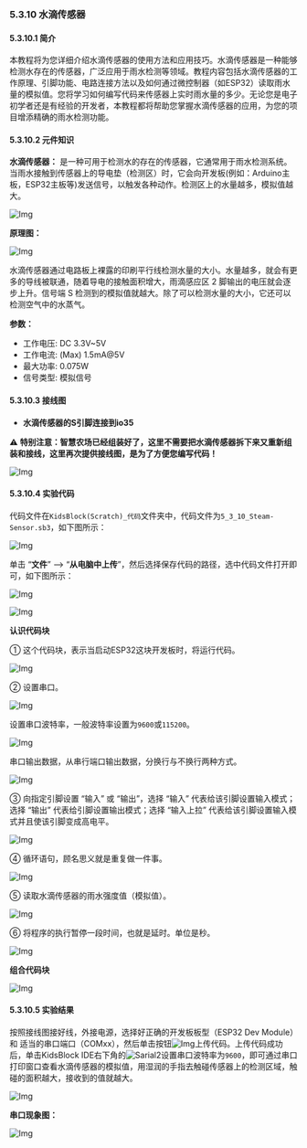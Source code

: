 ### 5.3.10 水滴传感器

#### 5.3.10.1 简介

本教程将为您详细介绍水滴传感器的使用方法和应用技巧。水滴传感器是一种能够检测水存在的传感器，广泛应用于雨水检测等领域。教程内容包括水滴传感器的工作原理、引脚功能、电路连接方法以及如何通过微控制器（如ESP32）读取雨水量的模拟值。您将学习如何编写代码来传感器上实时雨水量的多少。无论您是电子初学者还是有经验的开发者，本教程都将帮助您掌握水滴传感器的应用，为您的项目增添精确的雨水检测功能。

#### 5.3.10.2 元件知识

**水滴传感器：** 是一种可用于检测水的存在的传感器，它通常用于雨水检测系统。当雨水接触到传感器上的导电垫（检测区）时，它会向开发板(例如：Arduino主板，ESP32主板等)发送信号，以触发各种动作。检测区上的水量越多，模拟值越大。

![Img](../media/cou41.png)

**原理图：**

![Img](../media/couy41.png)

水滴传感器通过电路板上裸露的印刷平行线检测水量的大小。水量越多，就会有更多的导线被联通，随着导电的接触面积增大，雨滴感应区 2 脚输出的电压就会逐步上升。信号端 S 检测到的模拟值就越大。除了可以检测水量的大小，它还可以检测空气中的水蒸气。

**参数：**

- 工作电压: DC 3.3V~5V
- 工作电流: (Max) 1.5mA@5V
- 最大功率: 0.075W
- 信号类型: 模拟信号

#### 5.3.10.3 接线图

- **水滴传感器的S引脚连接到io35**

⚠️ **特别注意：智慧农场已经组装好了，这里不需要把水滴传感器拆下来又重新组装和接线，这里再次提供接线图，是为了方便您编写代码！**

![Img](../media/couj41.png)

#### 5.3.10.4 实验代码

代码文件在`KidsBlock(Scratch)_代码`文件夹中，代码文件为`5_3_10_Steam-Sensor.sb3`，如下图所示：

![Img](../media/couj-013.png)

单击 “**文件**” --> “**从电脑中上传**”，然后选择保存代码的路径，选中代码文件打开即可，如下图所示：

![Img](../media/couj-01-1.png)

![Img](../media/couj-013-1.png)

**认识代码块**

① 这个代码块，表示当启动ESP32这块开发板时，将运行代码。

![Img](../media/Start.png)

② 设置串口。

![Img](../media/b20.png)

设置串口波特率，一般波特率设置为`9600`或`115200`。

![Img](../media/b20-1.png)

串口输出数据，从串行端口输出数据，分换行与不换行两种方式。

![Img](../media/b20-2.png)

③ 向指定引脚设置 “输入” 或 “输出”，选择 “输入” 代表给该引脚设置输入模式；选择 “输出” 代表给引脚设置输出模式；选择 “输入上拉” 代表给该引脚设置输入模式并且使该引脚变成高电平。

![Img](../media/b21.png)

④ 循环语句，顾名思义就是重复做一件事。

![Img](../media/b0.png)

⑤ 读取水滴传感器的雨水强度值（模拟值）。

![Img](../media/b35.png)

⑥ 将程序的执行暂停一段时间，也就是延时。单位是秒。 

![Img](../media/b00.png)

**组合代码块**

![Img](../media/KidsBlock-code13.png)

#### 5.3.10.5 实验结果

按照接线图接好线，外接电源，选择好正确的开发板板型（ESP32 Dev Module）和 适当的串口端口（COMxx），然后单击按钮![Img](../media/upload.png)上传代码。上传代码成功后，单击KidsBlock IDE右下角的![Sarial2](../media/Sarial2.png)设置串口波特率为`9600`，即可通过串口打印窗口查看水滴传感器的模拟值，用湿润的手指去触碰传感器上的检测区域，触碰的面积越大，接收到的值就越大。  

![Img](../media/Steam-1.jpg)

**串口现象图：**

![Img](../media/steamdata1.png)